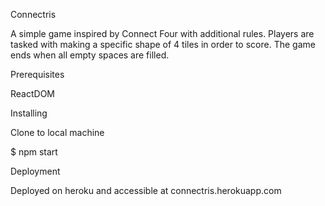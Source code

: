 Connectris

A simple game inspired by Connect Four with additional rules. Players are tasked
 with making a specific shape of 4 tiles in order to score. The game ends when
 all empty spaces are filled.

Prerequisites

ReactDOM

Installing

Clone to local machine

$ npm start

Deployment

Deployed on heroku and accessible at connectris.herokuapp.com
